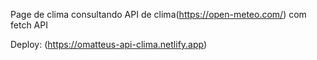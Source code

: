 Page de clima consultando API de clima(https://open-meteo.com/) com fetch API

Deploy: (https://omatteus-api-clima.netlify.app)
